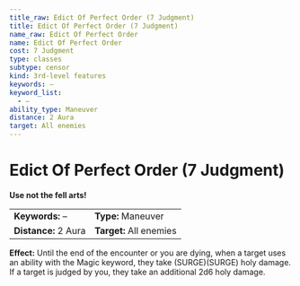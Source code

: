 ```yaml
---
title_raw: Edict Of Perfect Order (7 Judgment)
title: Edict Of Perfect Order (7 Judgment)
name_raw: Edict Of Perfect Order
name: Edict Of Perfect Order
cost: 7 Judgment
type: classes
subtype: censor
kind: 3rd-level features
keywords: –
keyword_list:
  - –
ability_type: Maneuver
distance: 2 Aura
target: All enemies
---
```


# Edict Of Perfect Order (7 Judgment)

**Use not the fell arts!**

|                      |                         |
| :------------------- | :---------------------- |
| **Keywords:** –      | **Type:** Maneuver      |
| **Distance:** 2 Aura | **Target:** All enemies |

**Effect:** Until the end of the encounter or you are dying, when a target uses an ability with the Magic keyword, they take (SURGE)(SURGE) holy damage. If a target is judged by you, they take an additional 2d6 holy damage.
